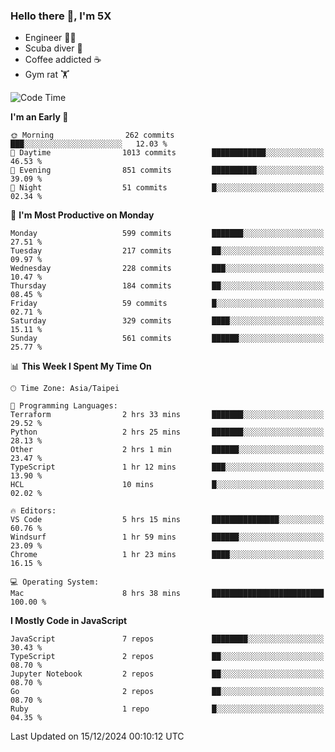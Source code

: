### Hello there 👋, I'm 5X

* Engineer 👨‍💻
* Scuba diver 🤿
* Coffee addicted ☕️
* Gym rat 🏋️

<!--START_SECTION:waka-->
![Code Time](http://img.shields.io/badge/Code%20Time-1%2C347%20hrs%2037%20mins-blue)

**I'm an Early 🐤** 

```text
🌞 Morning                262 commits         ███░░░░░░░░░░░░░░░░░░░░░░   12.03 % 
🌆 Daytime                1013 commits        ████████████░░░░░░░░░░░░░   46.53 % 
🌃 Evening                851 commits         ██████████░░░░░░░░░░░░░░░   39.09 % 
🌙 Night                  51 commits          █░░░░░░░░░░░░░░░░░░░░░░░░   02.34 % 
```
📅 **I'm Most Productive on Monday** 

```text
Monday                   599 commits         ███████░░░░░░░░░░░░░░░░░░   27.51 % 
Tuesday                  217 commits         ██░░░░░░░░░░░░░░░░░░░░░░░   09.97 % 
Wednesday                228 commits         ███░░░░░░░░░░░░░░░░░░░░░░   10.47 % 
Thursday                 184 commits         ██░░░░░░░░░░░░░░░░░░░░░░░   08.45 % 
Friday                   59 commits          █░░░░░░░░░░░░░░░░░░░░░░░░   02.71 % 
Saturday                 329 commits         ████░░░░░░░░░░░░░░░░░░░░░   15.11 % 
Sunday                   561 commits         ██████░░░░░░░░░░░░░░░░░░░   25.77 % 
```


📊 **This Week I Spent My Time On** 

```text
🕑︎ Time Zone: Asia/Taipei

💬 Programming Languages: 
Terraform                2 hrs 33 mins       ███████░░░░░░░░░░░░░░░░░░   29.52 % 
Python                   2 hrs 25 mins       ███████░░░░░░░░░░░░░░░░░░   28.13 % 
Other                    2 hrs 1 min         ██████░░░░░░░░░░░░░░░░░░░   23.47 % 
TypeScript               1 hr 12 mins        ███░░░░░░░░░░░░░░░░░░░░░░   13.90 % 
HCL                      10 mins             █░░░░░░░░░░░░░░░░░░░░░░░░   02.02 % 

🔥 Editors: 
VS Code                  5 hrs 15 mins       ███████████████░░░░░░░░░░   60.76 % 
Windsurf                 1 hr 59 mins        ██████░░░░░░░░░░░░░░░░░░░   23.09 % 
Chrome                   1 hr 23 mins        ████░░░░░░░░░░░░░░░░░░░░░   16.15 % 

💻 Operating System: 
Mac                      8 hrs 38 mins       █████████████████████████   100.00 % 
```

**I Mostly Code in JavaScript** 

```text
JavaScript               7 repos             ████████░░░░░░░░░░░░░░░░░   30.43 % 
TypeScript               2 repos             ██░░░░░░░░░░░░░░░░░░░░░░░   08.70 % 
Jupyter Notebook         2 repos             ██░░░░░░░░░░░░░░░░░░░░░░░   08.70 % 
Go                       2 repos             ██░░░░░░░░░░░░░░░░░░░░░░░   08.70 % 
Ruby                     1 repo              █░░░░░░░░░░░░░░░░░░░░░░░░   04.35 % 
```




 Last Updated on 15/12/2024 00:10:12 UTC
<!--END_SECTION:waka-->
